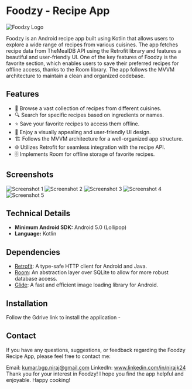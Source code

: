 # Foodzy - Recipe App

![Foodzy Logo](/images/foodzy_logo.png)

Foodzy is an Android recipe app built using Kotlin that allows users to explore a wide range of recipes from various cuisines. The app fetches recipe data from TheMealDB API using the Retrofit library and features a beautiful and user-friendly UI. One of the key features of Foodzy is the favorite section, which enables users to save their preferred recipes for offline access, thanks to the Room library. The app follows the MVVM architecture to maintain a clean and organized codebase.

## Features

- 🍳 Browse a vast collection of recipes from different cuisines.
- 🔍 Search for specific recipes based on ingredients or names.
- ⭐ Save your favorite recipes to access them offline.
- 🎨 Enjoy a visually appealing and user-friendly UI design.
- 🏗️ Follows the MVVM architecture for a well-organized app structure.
- 🌐 Utilizes Retrofit for seamless integration with the recipe API.
- 🗄️ Implements Room for offline storage of favorite recipes.

## Screenshots

![Screenshot 1](screenshot1.jpg)
![Screenshot 2](screenshot2.jpg)
![Screenshot 3](screenshot3.jpg)
![Screenshot 4](screenshot4.jpg)
![Screenshot 5](screenshot5.jpg)

## Technical Details

- **Minimum Android SDK:** Android 5.0 (Lollipop)
- **Language:** Kotlin

## Dependencies

- [Retrofit](https://square.github.io/retrofit/): A type-safe HTTP client for Android and Java.
- [Room](https://developer.android.com/training/data-storage/room): An abstraction layer over SQLite to allow for more robust database access.
- [Glide](https://bumptech.github.io/glide/): A fast and efficient image loading library for Android.

## Installation
Follow the Gdrive link to install the application - 

## Contact
If you have any questions, suggestions, or feedback regarding the Foodzy Recipe App, please feel free to contact me:

Email: kumar.bgp.niraj@gmail.com
LinkedIn: www.linkedin.com/in/nirajk24
Thank you for your interest in Foodzy! I hope you find the app helpful and enjoyable. Happy cooking!

